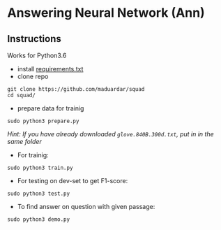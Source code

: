 # Answering Neural Network (Ann)

## Instructions

Works for Python3.6
* install [requirements.txt](https://github.com/maduardar/squad/blob/master/requirements.txt)
* clone repo
```
git clone https://github.com/maduardar/squad
cd squad/
```
* prepare data for trainig
``` 
sudo python3 prepare.py
``` 
 *Hint: If you have already downloaded `glove.840B.300d.txt`, put in in the same folder*
* For trainig: 
```
sudo python3 train.py
```
* For testing on dev-set to get F1-score:
```
sudo python3 test.py
```
* To find answer on question with given passage:
```
sudo python3 demo.py
```
